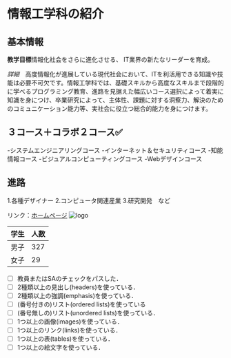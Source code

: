 # 情報工学科の紹介
## 基本情報
 **教学目標**情報化社会をさらに進化させる、
IT業界の新たなリーダーを育成。

 *詳細*　高度情報化が進展している現代社会において、ITを利活用できる知識や技能は必要不可欠です。情報工学科では、基礎スキルから高度なスキルまで段階的に学べるプログラミング教育、進路を見据えた幅広いコース選択によって着実に知識を身につけ、卒業研究によって、主体性、課題に対する洞察力、解決のためのコミュニケーション能力等、実社会に役立つ総合的能力を身につけます。 

## ３コース＋コラボ２コース✅
-システムエンジニアリングコース
-インターネット＆セキュリティコース
-知能情報コース
-ビジュアルコンピューティングコース
-Webデザインコース

## 進路
1.各種デザイナー
2.コンピュータ関連産業
3.研究開発　など

リンク：[ホームページ](https://feng.takushoku-u.ac.jp/course/cs/)
![logo](./logo.png)

| 学生 | 人数 |
|------|------|
| 男子 | 327 |
| 女子 | 29 |

<!-- この部分より上に記述を追加して下のチェックボックスで確認する -->
- [ ] 教員またはSAのチェックをパスした．
- [ ] 2種類以上の見出し(headers)を使っている．
- [ ] 2種類以上の強調(emphasis)を使っている．
- [ ] (番号付きの)リスト(ordered lists)を使っている
- [ ] (番号無しの)リスト(unordered lists)を使っている．
- [ ] 1つ以上の画像(images)を使っている．
- [ ] 1つ以上のリンク(links)を使っている．
- [ ] 1つ以上の表(tables)を使っている．
- [ ] 1つ以上の絵文字を使っている． 
